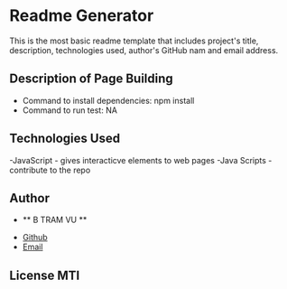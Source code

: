 
# Readme Generator
This is the most basic readme template that includes project's title, description, technologies used, author's GitHub nam and email address. 

## Description of Page Building 
- Command to install dependencies: npm install
- Command to run test:  NA

## Technologies Used
-JavaScript - gives interacticve elements to web pages
-Java Scripts - contribute to the repo

## Author

* ** B TRAM VU ** 

- [Github](vubao2303)
- [Email](bbbvut@gmail.com)

## License MTI
